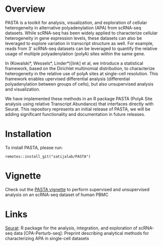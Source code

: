 # Overview 

PASTA is a toolkit for analysis, visualization, and exploration of cellular heterogeneity in alternative polyadenylation (APA) from scRNA-seq datasets. While scRNA-seq has been widely applied to characterize cellular heterogeneity in gene expression levels, these datasets can also be leveraged to explore variation in transcript structure as well. For example, reads from 3’ scRNA-seq datasets can be leveraged to quantify the relative usage of multiple polyadenylation (polyA) sites within the same gene. 


In (Kowalski*, Wessels*, Linder*)[link] et al, we introduce a statistical framework, based on the Dirichlet multinomial distribution, to characterize heterogeneity in the relative use of polyA sites at single-cell resolution. This framework enables upervised differential analysis (differential polyadenylation between groups of cells), but also unsupervised analysis and visualization.

We have implemented these methods in an R package PASTA (PolyA Site analysis using relative Transcript Abundance) that interfaces directly with Seurat. 	This repository represents an initial release of PASTA, we will be adding significant functionality and documentation in future releases.

# Installation

To install PASTA, please run:

```{R}
remotes::install_git("satijalab/PASTA")
```

# Vignette

Check out the [PASTA vignette](http://www.satijalab.org/seurat/pasta_vignette.html) to perform supervised and unsupervised analysis on an scRNA-seq dataset of human PBMC

# Links

[Seurat](www.satijalab.org/seurat): R package for the analysis, integration, and exploration of scRNA-seq data
[CPA-Perturb-seq]: Preprint describing analytical methods for characterizing APA in single-cell datasets

